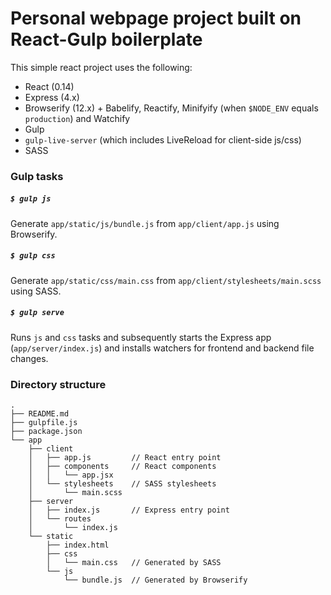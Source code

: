 # Personal webpage project built on React-Gulp boilerplate

This simple react project uses the following:

* React (0.14)
* Express (4.x)
* Browserify (12.x) + Babelify, Reactify, Minifyify (when `$NODE_ENV` equals `production`) and Watchify
* Gulp
* `gulp-live-server` (which includes LiveReload for client-side js/css)
* SASS

### Gulp tasks

##### `$ gulp js`

Generate `app/static/js/bundle.js` from `app/client/app.js` using Browserify.

##### `$ gulp css`

Generate `app/static/css/main.css` from `app/client/stylesheets/main.scss` using SASS.

##### `$ gulp serve`

Runs `js` and `css` tasks and subsequently starts the Express app (`app/server/index.js`) and installs watchers for frontend and backend file changes.

### Directory structure

```
.
├── README.md
├── gulpfile.js
├── package.json
└── app
    ├── client
    │   ├── app.js         // React entry point
    │   ├── components     // React components
    │   │   └── app.jsx
    │   └── stylesheets    // SASS stylesheets
    │       └── main.scss
    ├── server
    │   ├── index.js       // Express entry point
    │   └── routes
    │       └── index.js
    └── static
        ├── index.html
        ├── css
        │   └── main.css   // Generated by SASS
        └── js
            └── bundle.js  // Generated by Browserify
```
